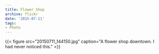 ```yaml
---
title: Flower Shop
archive: flickr
date: '2015-07-11'
tags:
- Photo
---
```

{{< figure src="20150711_144150.jpg" caption="A flower shop downtown. I had never noticed this." >}}

